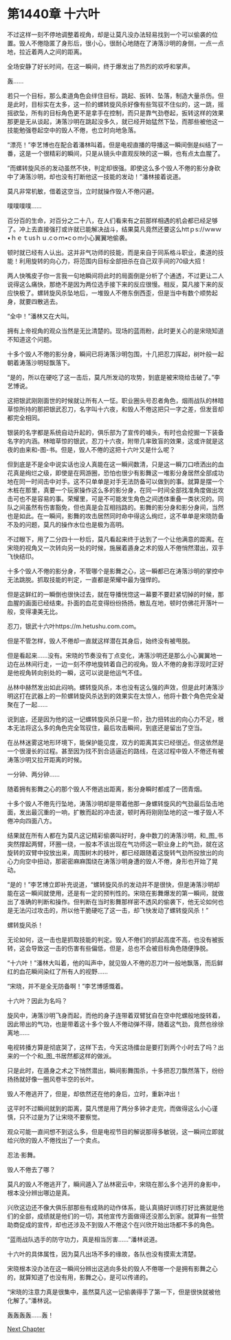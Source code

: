 # 第1440章 十六叶

不过这样一刻不停地调整着视角，却是让莫凡没办法轻易找到一个可以偷袭的位置。毁人不倦隐匿了身形后，很小心，很耐心地随在了涛落沙明的身侧，一点一点地，拉近着两人之间的距离。

全场安静了好长时间，在这一瞬间，终于爆发出了热烈的欢呼和掌声。

轰……

若只一个目标，那么柔道角色会绊住目标，跳起、扳转、坠落，制造大量杀伤。但是此时，目标实在太多，这一阶的螺转旋风杀好像有些驾驭不住似的，这一跳，摇摇欲坠，所有的目标角色更不是拿手在控制，而只是靠气劲卷起，扳转这样的效果那更是无从谈起，涛落沙明在跳起没多久，就已经开始猛然下坠，而那些被他这一技能勉强卷起空中的毁人不倦，也立时向地急落。

“漂亮！”李艺博也在配合着潘林叫着。但是电视直播的导播这一瞬间倒是纠结了一番，这是一个很精彩的瞬间，只是从镜头中直观反映的这一瞬，也有点太血腥了。

“而螺转旋风杀的发动虽然不快，判定却很强。即使这么多个毁人不倦的影分身砍中了涛落沙明，却也没有打断他这一技能的发动！”潘林接着说道。

莫凡非常机敏，借着这空当，立时就操作毁人不倦闪避。

噗噗噗噗……

百分百的生命，对百分之二十八，在人们看来有之前那样相遇的机会都已经足够了。冲上去直接强打或许就已能解决战斗，结果莫凡竟然还要这么httｐs://ｗwｗ•ｈｅｔusｈｕ.cｏｍ•cｏm小心翼翼地偷袭。

顿时就已经有人认出。这并非气功师的技能，而是来自于同系格斗职业，柔道的技能！利用旋转的向心力，将范围内目标全部扭杀在自己双手间的70级大招！

两人快嘴皮子你一言我一句地瞬间将此时的局面倒是分析了个通透，不过更让二人说得这么痛快，那绝不是因为两位选手接下来的反应很慢。相反，莫凡接下来的反应快极了。螺转旋风杀坠地后，一堆毁人不倦东倒西歪，但是当中有数个顺势起身，就要四散逃去。

“全中！”潘林又在大叫。

拥有上帝视角的观众当然是无比清楚的。现场的蓝雨粉，此时更关心的是宋晓知道不知道这个问题。

十多个毁人不倦的影分身，瞬间已将涛落沙明包围，十几把忍刀挥起，树叶般一起朝着涛落沙明轻飘落下。

“是的，所以在硬吃了这一击后，莫凡所发动的攻势，到底是被宋晓给击破了。”李艺博说。

这把银武刚刚面世的时候就让所有人一怔。职业圈头号忍者角色，烟雨战队的林暗草惊所持的那把银武忍刀，名字叫十六夜，和毁人不倦这把只一字之差，但发音却都完全相同。

银装的名字都是系统自动升起的，俱乐部为了宣传的噱头，有时也会挖掘一下装备名字的内涵。林暗草惊的银武，忍刀十六夜，附带几率致盲的效果，这或许就是这夜的由来和-图-书。但是，毁人不倦的这把十六叶又是什么呢？

但到底是不是全中说实话也没人真能在这一瞬间数清，只是这一瞬刀口喷洒出的血花真是绚烂之级，即使是在网游圈，恐怕也很少有影舞这一堆影分身居然全部成功地在同一时间击中对手。这不只单单是对手无法防备可以做到的事。就算是摆一个木桩在那里，真要一个玩家操作这么多的影分身，在同一时间全部找准角度做出攻击可也不是容易的事。荣耀里，可是不可能发生角色之间透体重叠一类状况的。同队之间虽然有伤害豁免，但也真是会互相挡路的。影舞的影分身和影分身间，当然也是如此。在一瞬间，影舞的攻击居然同时命中得这么绚烂，这不单单是宋晓防备不及的问题，莫凡的操作水位也是极为高明。

不过眼下，用了二分四十一秒后，莫凡看起来终于达到了一个让他满意的距离。在宋晓的视角又一次转向另一处的时候，施展着遁身之术的毁人不倦悄然潜出，双手飞快结印。

十多个毁人不倦的影分身，不管哪个是影舞之心，这一瞬都已在涛落沙明的掌控中无法跳脱。抓取技能的判定，一直都是荣耀中最为强悍的。

但是这鲜红的一瞬倒也很快过去，就在导播恍惚这一幕要不要赶紧切掉的时候，那血腥的画面已经结束。扑面的血花变得纷纷扬扬，散乱在地，顿时仿佛花开落叶一般，变得凄美无比。

忍刀，银武十六叶https://m.hetushu.com.com。

但是不管怎样，毁人不倦却一直就这样潜在其身后，始终没有被甩脱。

但是看起来……没有。宋晓的节奏没有丁点变化，涛落沙明还是那么小心翼翼地一边在丛林间行走，一边一刻不停地旋转着自己的视角。毁人不倦的身影浮现时正好是他视角转向别处的一瞬，这可以说是他运气不佳。

丛林中赫然发出如此闷响。螺转旋风杀，本也没有这么强的声效，但是此时涛落沙明这打在武器上的一阶螺转旋风杀达到的效果实在太惊人，他将十数个角色完全凝聚在了一起……

说到底，还是因为他的这一记螺转旋风杀只是一阶，劲力扭转出的向心力不足，根本无法将这么多的角色完全驾驭住，最后攻击瞬间，到底还是留出了空当。

在丛林迷雾这地形环境下，能保护能见度，双方的距离其实已经很近。但这依然是一个很漫长的过程。甚至因为找不到合适逼近的路线，在这过程中毁人不倦还有被涛落沙明又拉开距离的时候。

一分钟、两分钟……

随着拥有影舞之心的那个毁人不倦逃出距离，影分身瞬时都成了一团青烟。

十多个毁人不倦先行坠地，涛落沙明却是带着他那一身螺转旋风的气劲最后坠击地面，发出最沉重的一响，扩散而起的冲击波，顿时再将刚刚坠地的这一堆子毁人不倦冲向四面八方。

结果就在所有人都在为莫凡这记精彩偷袭叫好时，身中数刀的涛落沙明，和_图_书突然撑起两臂，环圈一绕，一股本不该出现在气功师这一职业身上的气劲，就在这旋转的双臂中投放出来，周围树木的枝叶，都已经跟随着这旋转气劲所投放出的向心力向空中扭动，那密密麻麻围绕在涛落沙明身遭的毁人不倦，身形也开始了晃动。

“是的！”李艺博立即补充说道，“螺转旋风杀的发动并不是很快，但是涛落沙明却能在这一瞬间就使用，还是有一定的预判性的。宋晓在影舞爆发的第一瞬间，就做出了准确的判断和操作。但判断在当时影舞那样密不透风的偷袭下，他无论如何也是无法闪过攻击的，所以他干脆硬吃了这一击，却飞快发动了螺转旋风杀！”

螺转旋风杀！

无论如何，这一击也是抓取技能的判定。毁人不倦们的抓起高度不高，也没有被扳转，这会导致这一击的伤害有些偏低，但是，总也不会被目标角色随便挣脱。

“十六叶！”潘林大叫着，他的叫声中，就见毁人不倦的忍刀叶一般地飘落，而后鲜红的血花瞬间染红了所有人的视野……

“宋晓，并不是全无防备啊！”李艺博感慨着。

十六叶？因此为名吗？

旋风中，涛落沙明飞身而起，而他的身子连带着双臂犹自在空中陀螺般地旋转着，因此带出的气功，也是带着这十多个毁人不倦动弹不得，随着这气劲，竟然也徐徐离地……

电视转播方算是彻底哭了，这样下去，今天这场擂台是要打到两个小时去了吗？出来的一个个和_图_书居然都这样的做派。

只是此时，在遁身之术之下悄然潜出，瞬间影舞围杀，十多把忍刀飘然落下，纷纷扬扬就好像一圈风卷半空的长叶。

毁人不倦逃开了，但是，却依然还在他的身后，立时，重新冲出！

这平时不过瞬间就到的距离，莫凡愣是用了两分多钟才走完，而做得这么小心谨慎，只不过是为了让宋晓不要察觉。

观众可能一直间想不到这么多，但是电视节目的解说那得多敏锐，这一瞬间立即就给兴欣的毁人不倦找出了一个卖点。

忍法·影舞。

毁人不倦去了哪？

莫凡的毁人不倦逃开了，瞬间遁入了丛林密云中，宋晓在那么多个逃开的身影中，根本没分辨出哪边是真。

兴欣这边还不像大俱乐部那些有成熟的动作体系，能认真搞好训练打好比赛就是他们的全部，成绩就是他们的一切，其他宣传方面做得还没那么到家。就算有一些赞助商促成的宣传，却也还涉及不到毁人不倦这个在兴欣开始出场都不多的角色。

“蓝雨战队选手的防守功力，真是相当厉害……”潘林说道。

十六叶的具体属性，因为莫凡出场不多的缘故，各队也没有摸索太清楚。

宋晓根本没办法在这一瞬间分辨出这逃向多处的毁人不倦哪一个是拥有影舞之心的，就算知道了也没有用，影舞之心，是可以传递的。

“宋晓的注意力真是很集中，虽然莫凡这一记偷袭得手了第一下，但是很快就被他化解了。”潘林说。

轰轰轰轰……轰！



[Next Chapter](%E7%AC%AC1441%E7%AB%A0%20%E7%83%9F%E8%8A%B1%E5%BC%8F%E6%89%93%E6%B3%95.md)